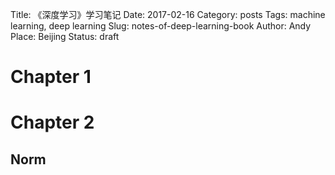 Title: 《深度学习》学习笔记
Date: 2017-02-16
Category: posts
Tags: machine learning, deep learning
Slug: notes-of-deep-learning-book
Author: Andy
Place: Beijing
Status: draft

# Chapter 1

# Chapter 2
## Norm



